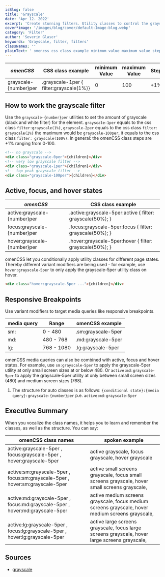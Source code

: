 ```yaml
---
isBlog: false
title: 'Grayscale'
date: 'Apr 12. 2022'
excerpt: 'Create stunning filters. Utility classes to control the grayscale.'
cover*image: '/images/blog/cover/default-Image-blog.webp'
category: 'Filter'
author: 'Severin Glaser'
keywords: 'Grayscale, filter, filters'
classNames: ''
plainText: ' omencss css class example minimum value maximum value step grayscale number per grayscale-1per filter:grayscale 1% 0 100 +1% how to work the grayscale filter use the `grayscale number per` utilities to set the amount of grayscale black and white filter for the element `grayscale-1per` equals to the css class `filter:grayscale 1% ` `grayscale-2per` equals to the css class `filter: grayscale 2% ` the maximum would be `grayscale-100per` it equals to the css class `filter: grayscale 100% ` in general: the omencss class steps are +1% ranging from 0-100  active focus and hover states omencss css class example active:grayscale number per active :grayscale-5per:active filter: grayscale 50% ; focus:grayscale number per focus :grayscale-5per:focus filter: grayscale 50% ; hover:grayscale number per hover :grayscale-5per:hover filter: grayscale 50% ; omencss let you conditionally apply utility classes for different page states thereby different variant modifiers are being used for example use `hover:grayscale-5per` to only apply the grayscale-5per utility class on hover  responsive breakpoints use variant modifiers to target media queries like responsive breakpoints media query range omencss example sm: 0 480 sm:grayscale-5per md: 480 768 md:grayscale-5per lg: 768 1080 lg:grayscale-5per omencss media queries can also be combined with active focus and hover states for example use `sm:grayscale-5per` to apply the grayscale-5per utility at only small screen sizes at or below 480 or `active:md:grayscale-5per` to apply the grayscale-5per utility at only between small screen sizes 480 and medium screen sizes 768 1 the structure for auto classes is as follows: ` conditional state : media query :grayscale number per` p e `active:md:grayscale-5per` executive summary when you vocalize the class names it helps you to learn and remember the classes as well as the structure you can say: omencss class names spoken example active:grayscale-5per focus:grayscale-5per hover:grayscale-5per active grayscale focus grayscale hover grayscale active:sm:grayscale-5per focus:sm:grayscale-5per hover:sm:grayscale-5per active small screens grayscale focus small screens grayscale hover small screens grayscale active:md:grayscale-5per focus:md:grayscale-5per hover:md:grayscale-5per active medium screens grayscale focus medium screens grayscale hover medium screens grayscale active:lg:grayscale-5per focus:lg:grayscale-5per hover:lg:grayscale-5per active large screens grayscale focus large screens grayscale hover large screens grayscale sources grayscale https: developer mozilla org en-us docs web css filter-function grayscale '
---
```


| _omenCSS_             | CSS class example                       | minimum Value | maximum Value | Step |
| --------------------- | --------------------------------------- | ------------- | ------------- | ---- |
| grayscale-{number}per | .grayscale-1per { filter:grayscale(1%)} | 0             | 100           | +1%  |

## How to work the grayscale filter

Use the `grayscale-{number}per` utilities to set the amount of grayscale (black and white filter) for the element. `grayscale-1per` equals to the css class `filter:grayscale(1%)`, `grayscale-2per` equals to the css class `filter: grayscale(2%)` the maximum would be `grayscale-100per`, it equals to the css class `filter: grayscale(100%)`. In general: the omenCSS class steps are +1% ranging from 0-100.

```html
<!-- no grayscale -->
<div class="grayscale-0per">{children}</div>
<!-- very low grayscale filter -->
<div class="grayscale-1per">{children}</div>
<!-- top peak grayscale filter -->
<div class="grayscale-100per">{children}</div>
```

## Active, focus, and hover states

| _omenCSS_                    | CSS class example                                          |
| ---------------------------- | ---------------------------------------------------------- |
| active:grayscale-{number}per | .active\:grayscale-5per:active { filter: grayscale(50%); } |
| focus:grayscale-{number}per  | .focus\:grayscale-5per:focus { filter: grayscale(50%); }   |
| hover:grayscale-{number}per  | .hover\:grayscale-5per:hover { filter: grayscale(50%); }   |

omenCSS let you conditionally apply utility classes for different page states. Thereby different variant modifiers are being used - for example, use `hover:grayscale-5per` to only apply the grayscale-5per utility class on hover.

```html
<div class="hover:grayscale-5per ...">{children}</div>
```

## Responsive Breakpoints

Use variant modifiers to target media queries like responsive breakpoints.

| media query | Range      | omenCSS example    |
| ----------- | ---------- | ------------------ |
| sm:         | 0 - 480    | .sm:grayscale-5per |
| md:         | 480 - 768  | .md:grayscale-5per |
| lg:         | 768 - 1080 | .lg:grayscale-5per |

omenCSS media queries can also be combined with active, focus and hover states. For example, use `sm:grayscale-5per` to apply the grayscale-5per utility at only small screen sizes at or below 480. Or `active:md:grayscale-5per` to apply the grayscale-5per utility at only between small screen sizes (480) and medium screen sizes (768).

1. The structure for auto classes is as follows: `{conditional state}:{media query}:grayscale-{number}per` p.e. `active:md:grayscale-5per`

## Executive Summary

When you vocalize the class names, it helps you to learn and remember the classes, as well as the structure. You can say:

| omenCSS class names                                                          | spoken example                                                                                   |
| ---------------------------------------------------------------------------- | ------------------------------------------------------------------------------------------------ |
| active:grayscale-5per , focus:grayscale-5per , hover:grayscale-5per          | active grayscale, focus grayscale, hover grayscale                                               |
| active:sm:grayscale-5per , focus:sm:grayscale-5per , hover:sm:grayscale-5per | active small screens grayscale, focus small screens grayscale, hover small screens grayscale,    |
| active:md:grayscale-5per , focus:md:grayscale-5per , hover:md:grayscale-5per | active medium screens grayscale, focus medium screens grayscale, hover medium screens grayscale, |
| active:lg:grayscale-5per , focus:lg:grayscale-5per , hover:lg:grayscale-5per | active large screens grayscale, focus large screens grayscale, hover large screens grayscale,    |

## Sources

- [grayscale](https://developer.mozilla.org/en-US/docs/Web/CSS/filter-function/grayscale)
